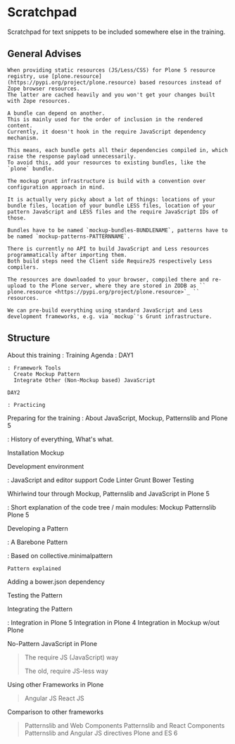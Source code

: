 # Scratchpad

Scratchpad for text snippets to be included somewhere else in the training.

## General Advises

```{note}
When providing static resources (JS/Less/CSS) for Plone 5 resource registry, use [plone.resource](https://pypi.org/project/plone.resource) based resources instead of Zope browser resources.
The latter are cached heavily and you won't get your changes built with Zope resources.
```

```{note}
A bundle can depend on another.
This is mainly used for the order of inclusion in the rendered content.
Currently, it doesn't hook in the require JavaScript dependency mechanism.

This means, each bundle gets all their dependencies compiled in, which raise the response payload unnecessarily.
To avoid this, add your resources to existing bundles, like the `plone` bundle.
```

```{note}
The mockup grunt infrastructure is build with a convention over configuration approach in mind.

It is actually very picky about a lot of things: locations of your bundle files, location of your bundle LESS files, location of your pattern JavaScript and LESS files and the require JavaScript IDs of those.

Bundles have to be named `mockup-bundles-BUNDLENAME`, patterns have to be named `mockup-patterns-PATTERNNAME`.
```

```{note}
There is currently no API to build JavaScript and Less resources programmatically after importing them.
Both build steps need the Client side RequireJS respectively Less compilers.

The resources are downloaded to your browser, compiled there and re-upload to the Plone server, where they are stored in ZODB as `` plone.resource <https://pypi.org/project/plone.resource>`_ `` resources.

We can pre-build everything using standard JavaScript and Less development frameworks, e.g. via `mockup`'s Grunt infrastructure.
```

## Structure

About this training
: Training Agenda
  : DAY1

    : Framework Tools
      Create Mockup Pattern
      Integrate Other (Non-Mockup based) JavaScript

    DAY2

    : Practicing

Preparing for the training
: About JavaScript, Mockup, Patternslib and Plone 5

  : History of everything, What's what.

Installation Mockup

Development environment

: JavaScript and editor support
  Code Linter
  Grunt
  Bower
  Testing

Whirlwind tour through Mockup, Patternslib and JavaScript in Plone 5

: Short explanation of the code tree / main modules:
  Mockup
  Patternslib
  Plone 5

Developing a Pattern

: A Barebone Pattern

  : Based on collective.minimalpattern

    Pattern explained

  Adding a bower.json dependency

  Testing the Pattern

Integrating the Pattern

: Integration in Plone 5
  Integration in Plone 4
  Integration in Mockup w/out Plone

No-Pattern JavaScript in Plone

> The require JS (JavaScript) way
>
> The old, require JS-less way

Using other Frameworks in Plone

> Angular JS
> React JS

Comparison to other frameworks

> Patternslib and Web Components
> Patternslib and React Components
> Patternslib and Angular JS directives
> Plone and ES 6

